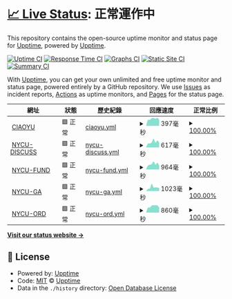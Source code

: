 # [📈 Live Status](https://upptime.github.io/upptime): <!--live status--> **正常運作中**

This repository contains the open-source uptime monitor and status page for [Upptime](https://upptime.js.org), powered by [Upptime](https://github.com/upptime/upptime).

[![Uptime CI](https://github.com/Canboo/upptime/workflows/Uptime%20CI/badge.svg)](https://github.com/Canboo/upptime/actions?query=workflow%3A%22Uptime+CI%22)
[![Response Time CI](https://github.com/Canboo/upptime/workflows/Response%20Time%20CI/badge.svg)](https://github.com/Canboo/upptime/actions?query=workflow%3A%22Response+Time+CI%22)
[![Graphs CI](https://github.com/Canboo/upptime/workflows/Graphs%20CI/badge.svg)](https://github.com/Canboo/upptime/actions?query=workflow%3A%22Graphs+CI%22)
[![Static Site CI](https://github.com/Canboo/upptime/workflows/Static%20Site%20CI/badge.svg)](https://github.com/Canboo/upptime/actions?query=workflow%3A%22Static+Site+CI%22)
[![Summary CI](https://github.com/Canboo/upptime/workflows/Summary%20CI/badge.svg)](https://github.com/Canboo/upptime/actions?query=workflow%3A%22Summary+CI%22)

With [Upptime](https://upptime.js.org), you can get your own unlimited and free uptime monitor and status page, powered entirely by a GitHub repository. We use [Issues](https://github.com/upptime/upptime/issues) as incident reports, [Actions](https://github.com/Canboo/upptime/actions) as uptime monitors, and [Pages](https://upptime.github.io/upptime) for the status page.

<!--start: status pages-->
<!-- This summary is generated by Upptime (https://github.com/upptime/upptime) -->
<!-- Do not edit this manually, your changes will be overwritten -->
<!-- prettier-ignore -->
| 網址 | 狀態 | 歷史紀錄 | 回應速度 | 正常比例 |
| --- | ------ | ------- | ------------- | ------ |
| <img alt="" src="https://www.ciaoyu.com.tw/favicon.ico" height="13"> [CIAOYU](https://www.ciaoyu.com.tw) | 🟩 正常 | [ciaoyu.yml](https://github.com/Canboo/upptime/commits/HEAD/history/ciaoyu.yml) | <details><summary><img alt="回應速度圖像" src="./graphs/ciaoyu/response-time-week.png" height="20"> 397毫秒</summary><br><a href="https://upptime.ciaoyu.com.tw/history/ciaoyu"><img alt="回應速度 359" src="https://img.shields.io/endpoint?url=https%3A%2F%2Fraw.githubusercontent.com%2FCanboo%2Fupptime%2FHEAD%2Fapi%2Fciaoyu%2Fresponse-time.json"></a><br><a href="https://upptime.ciaoyu.com.tw/history/ciaoyu"><img alt="24 小時回應速度 342" src="https://img.shields.io/endpoint?url=https%3A%2F%2Fraw.githubusercontent.com%2FCanboo%2Fupptime%2FHEAD%2Fapi%2Fciaoyu%2Fresponse-time-day.json"></a><br><a href="https://upptime.ciaoyu.com.tw/history/ciaoyu"><img alt="7 天正常運作時間 397" src="https://img.shields.io/endpoint?url=https%3A%2F%2Fraw.githubusercontent.com%2FCanboo%2Fupptime%2FHEAD%2Fapi%2Fciaoyu%2Fresponse-time-week.json"></a><br><a href="https://upptime.ciaoyu.com.tw/history/ciaoyu"><img alt="30天的正常運作時間 416" src="https://img.shields.io/endpoint?url=https%3A%2F%2Fraw.githubusercontent.com%2FCanboo%2Fupptime%2FHEAD%2Fapi%2Fciaoyu%2Fresponse-time-month.json"></a><br><a href="https://upptime.ciaoyu.com.tw/history/ciaoyu"><img alt="1年的正常運作時間 359" src="https://img.shields.io/endpoint?url=https%3A%2F%2Fraw.githubusercontent.com%2FCanboo%2Fupptime%2FHEAD%2Fapi%2Fciaoyu%2Fresponse-time-year.json"></a></details> | <details><summary><a href="https://upptime.ciaoyu.com.tw/history/ciaoyu">100.00%</a></summary><a href="https://upptime.ciaoyu.com.tw/history/ciaoyu"><img alt="正常比例 100.00%" src="https://img.shields.io/endpoint?url=https%3A%2F%2Fraw.githubusercontent.com%2FCanboo%2Fupptime%2FHEAD%2Fapi%2Fciaoyu%2Fuptime.json"></a><br><a href="https://upptime.ciaoyu.com.tw/history/ciaoyu"><img alt="24 小時正常運作時間 100.00%" src="https://img.shields.io/endpoint?url=https%3A%2F%2Fraw.githubusercontent.com%2FCanboo%2Fupptime%2FHEAD%2Fapi%2Fciaoyu%2Fuptime-day.json"></a><br><a href="https://upptime.ciaoyu.com.tw/history/ciaoyu"><img alt="7 天正常運作時間 100.00%" src="https://img.shields.io/endpoint?url=https%3A%2F%2Fraw.githubusercontent.com%2FCanboo%2Fupptime%2FHEAD%2Fapi%2Fciaoyu%2Fuptime-week.json"></a><br><a href="https://upptime.ciaoyu.com.tw/history/ciaoyu"><img alt="30天的正常運作時間 100.00%" src="https://img.shields.io/endpoint?url=https%3A%2F%2Fraw.githubusercontent.com%2FCanboo%2Fupptime%2FHEAD%2Fapi%2Fciaoyu%2Fuptime-month.json"></a><br><a href="https://upptime.ciaoyu.com.tw/history/ciaoyu"><img alt="1年的正常運作時間 100.00%" src="https://img.shields.io/endpoint?url=https%3A%2F%2Fraw.githubusercontent.com%2FCanboo%2Fupptime%2FHEAD%2Fapi%2Fciaoyu%2Fuptime-year.json"></a></details>
| <img alt="" src="https://favicons.githubusercontent.com/discuss.ord.nycu.edu.tw" height="13"> [NYCU-DISCUSS](https://discuss.ord.nycu.edu.tw/login) | 🟩 正常 | [nycu-discuss.yml](https://github.com/Canboo/upptime/commits/HEAD/history/nycu-discuss.yml) | <details><summary><img alt="回應速度圖像" src="./graphs/nycu-discuss/response-time-week.png" height="20"> 617毫秒</summary><br><a href="https://upptime.ciaoyu.com.tw/history/nycu-discuss"><img alt="回應速度 584" src="https://img.shields.io/endpoint?url=https%3A%2F%2Fraw.githubusercontent.com%2FCanboo%2Fupptime%2FHEAD%2Fapi%2Fnycu-discuss%2Fresponse-time.json"></a><br><a href="https://upptime.ciaoyu.com.tw/history/nycu-discuss"><img alt="24 小時回應速度 548" src="https://img.shields.io/endpoint?url=https%3A%2F%2Fraw.githubusercontent.com%2FCanboo%2Fupptime%2FHEAD%2Fapi%2Fnycu-discuss%2Fresponse-time-day.json"></a><br><a href="https://upptime.ciaoyu.com.tw/history/nycu-discuss"><img alt="7 天正常運作時間 617" src="https://img.shields.io/endpoint?url=https%3A%2F%2Fraw.githubusercontent.com%2FCanboo%2Fupptime%2FHEAD%2Fapi%2Fnycu-discuss%2Fresponse-time-week.json"></a><br><a href="https://upptime.ciaoyu.com.tw/history/nycu-discuss"><img alt="30天的正常運作時間 628" src="https://img.shields.io/endpoint?url=https%3A%2F%2Fraw.githubusercontent.com%2FCanboo%2Fupptime%2FHEAD%2Fapi%2Fnycu-discuss%2Fresponse-time-month.json"></a><br><a href="https://upptime.ciaoyu.com.tw/history/nycu-discuss"><img alt="1年的正常運作時間 584" src="https://img.shields.io/endpoint?url=https%3A%2F%2Fraw.githubusercontent.com%2FCanboo%2Fupptime%2FHEAD%2Fapi%2Fnycu-discuss%2Fresponse-time-year.json"></a></details> | <details><summary><a href="https://upptime.ciaoyu.com.tw/history/nycu-discuss">100.00%</a></summary><a href="https://upptime.ciaoyu.com.tw/history/nycu-discuss"><img alt="正常比例 100.00%" src="https://img.shields.io/endpoint?url=https%3A%2F%2Fraw.githubusercontent.com%2FCanboo%2Fupptime%2FHEAD%2Fapi%2Fnycu-discuss%2Fuptime.json"></a><br><a href="https://upptime.ciaoyu.com.tw/history/nycu-discuss"><img alt="24 小時正常運作時間 100.00%" src="https://img.shields.io/endpoint?url=https%3A%2F%2Fraw.githubusercontent.com%2FCanboo%2Fupptime%2FHEAD%2Fapi%2Fnycu-discuss%2Fuptime-day.json"></a><br><a href="https://upptime.ciaoyu.com.tw/history/nycu-discuss"><img alt="7 天正常運作時間 100.00%" src="https://img.shields.io/endpoint?url=https%3A%2F%2Fraw.githubusercontent.com%2FCanboo%2Fupptime%2FHEAD%2Fapi%2Fnycu-discuss%2Fuptime-week.json"></a><br><a href="https://upptime.ciaoyu.com.tw/history/nycu-discuss"><img alt="30天的正常運作時間 100.00%" src="https://img.shields.io/endpoint?url=https%3A%2F%2Fraw.githubusercontent.com%2FCanboo%2Fupptime%2FHEAD%2Fapi%2Fnycu-discuss%2Fuptime-month.json"></a><br><a href="https://upptime.ciaoyu.com.tw/history/nycu-discuss"><img alt="1年的正常運作時間 100.00%" src="https://img.shields.io/endpoint?url=https%3A%2F%2Fraw.githubusercontent.com%2FCanboo%2Fupptime%2FHEAD%2Fapi%2Fnycu-discuss%2Fuptime-year.json"></a></details>
| <img alt="" src="https://favicons.githubusercontent.com/fund.nycu.edu.tw" height="13"> [NYCU-FUND](https://fund.nycu.edu.tw) | 🟩 正常 | [nycu-fund.yml](https://github.com/Canboo/upptime/commits/HEAD/history/nycu-fund.yml) | <details><summary><img alt="回應速度圖像" src="./graphs/nycu-fund/response-time-week.png" height="20"> 964毫秒</summary><br><a href="https://upptime.ciaoyu.com.tw/history/nycu-fund"><img alt="回應速度 901" src="https://img.shields.io/endpoint?url=https%3A%2F%2Fraw.githubusercontent.com%2FCanboo%2Fupptime%2FHEAD%2Fapi%2Fnycu-fund%2Fresponse-time.json"></a><br><a href="https://upptime.ciaoyu.com.tw/history/nycu-fund"><img alt="24 小時回應速度 683" src="https://img.shields.io/endpoint?url=https%3A%2F%2Fraw.githubusercontent.com%2FCanboo%2Fupptime%2FHEAD%2Fapi%2Fnycu-fund%2Fresponse-time-day.json"></a><br><a href="https://upptime.ciaoyu.com.tw/history/nycu-fund"><img alt="7 天正常運作時間 964" src="https://img.shields.io/endpoint?url=https%3A%2F%2Fraw.githubusercontent.com%2FCanboo%2Fupptime%2FHEAD%2Fapi%2Fnycu-fund%2Fresponse-time-week.json"></a><br><a href="https://upptime.ciaoyu.com.tw/history/nycu-fund"><img alt="30天的正常運作時間 880" src="https://img.shields.io/endpoint?url=https%3A%2F%2Fraw.githubusercontent.com%2FCanboo%2Fupptime%2FHEAD%2Fapi%2Fnycu-fund%2Fresponse-time-month.json"></a><br><a href="https://upptime.ciaoyu.com.tw/history/nycu-fund"><img alt="1年的正常運作時間 901" src="https://img.shields.io/endpoint?url=https%3A%2F%2Fraw.githubusercontent.com%2FCanboo%2Fupptime%2FHEAD%2Fapi%2Fnycu-fund%2Fresponse-time-year.json"></a></details> | <details><summary><a href="https://upptime.ciaoyu.com.tw/history/nycu-fund">100.00%</a></summary><a href="https://upptime.ciaoyu.com.tw/history/nycu-fund"><img alt="正常比例 100.00%" src="https://img.shields.io/endpoint?url=https%3A%2F%2Fraw.githubusercontent.com%2FCanboo%2Fupptime%2FHEAD%2Fapi%2Fnycu-fund%2Fuptime.json"></a><br><a href="https://upptime.ciaoyu.com.tw/history/nycu-fund"><img alt="24 小時正常運作時間 100.00%" src="https://img.shields.io/endpoint?url=https%3A%2F%2Fraw.githubusercontent.com%2FCanboo%2Fupptime%2FHEAD%2Fapi%2Fnycu-fund%2Fuptime-day.json"></a><br><a href="https://upptime.ciaoyu.com.tw/history/nycu-fund"><img alt="7 天正常運作時間 100.00%" src="https://img.shields.io/endpoint?url=https%3A%2F%2Fraw.githubusercontent.com%2FCanboo%2Fupptime%2FHEAD%2Fapi%2Fnycu-fund%2Fuptime-week.json"></a><br><a href="https://upptime.ciaoyu.com.tw/history/nycu-fund"><img alt="30天的正常運作時間 100.00%" src="https://img.shields.io/endpoint?url=https%3A%2F%2Fraw.githubusercontent.com%2FCanboo%2Fupptime%2FHEAD%2Fapi%2Fnycu-fund%2Fuptime-month.json"></a><br><a href="https://upptime.ciaoyu.com.tw/history/nycu-fund"><img alt="1年的正常運作時間 100.00%" src="https://img.shields.io/endpoint?url=https%3A%2F%2Fraw.githubusercontent.com%2FCanboo%2Fupptime%2FHEAD%2Fapi%2Fnycu-fund%2Fuptime-year.json"></a></details>
| <img alt="" src="https://favicons.githubusercontent.com/ga.nycu.edu.tw" height="13"> [NYCU-GA](https://ga.nycu.edu.tw) | 🟩 正常 | [nycu-ga.yml](https://github.com/Canboo/upptime/commits/HEAD/history/nycu-ga.yml) | <details><summary><img alt="回應速度圖像" src="./graphs/nycu-ga/response-time-week.png" height="20"> 1023毫秒</summary><br><a href="https://upptime.ciaoyu.com.tw/history/nycu-ga"><img alt="回應速度 836" src="https://img.shields.io/endpoint?url=https%3A%2F%2Fraw.githubusercontent.com%2FCanboo%2Fupptime%2FHEAD%2Fapi%2Fnycu-ga%2Fresponse-time.json"></a><br><a href="https://upptime.ciaoyu.com.tw/history/nycu-ga"><img alt="24 小時回應速度 864" src="https://img.shields.io/endpoint?url=https%3A%2F%2Fraw.githubusercontent.com%2FCanboo%2Fupptime%2FHEAD%2Fapi%2Fnycu-ga%2Fresponse-time-day.json"></a><br><a href="https://upptime.ciaoyu.com.tw/history/nycu-ga"><img alt="7 天正常運作時間 1023" src="https://img.shields.io/endpoint?url=https%3A%2F%2Fraw.githubusercontent.com%2FCanboo%2Fupptime%2FHEAD%2Fapi%2Fnycu-ga%2Fresponse-time-week.json"></a><br><a href="https://upptime.ciaoyu.com.tw/history/nycu-ga"><img alt="30天的正常運作時間 894" src="https://img.shields.io/endpoint?url=https%3A%2F%2Fraw.githubusercontent.com%2FCanboo%2Fupptime%2FHEAD%2Fapi%2Fnycu-ga%2Fresponse-time-month.json"></a><br><a href="https://upptime.ciaoyu.com.tw/history/nycu-ga"><img alt="1年的正常運作時間 836" src="https://img.shields.io/endpoint?url=https%3A%2F%2Fraw.githubusercontent.com%2FCanboo%2Fupptime%2FHEAD%2Fapi%2Fnycu-ga%2Fresponse-time-year.json"></a></details> | <details><summary><a href="https://upptime.ciaoyu.com.tw/history/nycu-ga">100.00%</a></summary><a href="https://upptime.ciaoyu.com.tw/history/nycu-ga"><img alt="正常比例 100.00%" src="https://img.shields.io/endpoint?url=https%3A%2F%2Fraw.githubusercontent.com%2FCanboo%2Fupptime%2FHEAD%2Fapi%2Fnycu-ga%2Fuptime.json"></a><br><a href="https://upptime.ciaoyu.com.tw/history/nycu-ga"><img alt="24 小時正常運作時間 100.00%" src="https://img.shields.io/endpoint?url=https%3A%2F%2Fraw.githubusercontent.com%2FCanboo%2Fupptime%2FHEAD%2Fapi%2Fnycu-ga%2Fuptime-day.json"></a><br><a href="https://upptime.ciaoyu.com.tw/history/nycu-ga"><img alt="7 天正常運作時間 100.00%" src="https://img.shields.io/endpoint?url=https%3A%2F%2Fraw.githubusercontent.com%2FCanboo%2Fupptime%2FHEAD%2Fapi%2Fnycu-ga%2Fuptime-week.json"></a><br><a href="https://upptime.ciaoyu.com.tw/history/nycu-ga"><img alt="30天的正常運作時間 100.00%" src="https://img.shields.io/endpoint?url=https%3A%2F%2Fraw.githubusercontent.com%2FCanboo%2Fupptime%2FHEAD%2Fapi%2Fnycu-ga%2Fuptime-month.json"></a><br><a href="https://upptime.ciaoyu.com.tw/history/nycu-ga"><img alt="1年的正常運作時間 100.00%" src="https://img.shields.io/endpoint?url=https%3A%2F%2Fraw.githubusercontent.com%2FCanboo%2Fupptime%2FHEAD%2Fapi%2Fnycu-ga%2Fuptime-year.json"></a></details>
| <img alt="" src="https://favicons.githubusercontent.com/ord.nycu.edu.tw" height="13"> [NYCU-ORD](https://ord.nycu.edu.tw) | 🟩 正常 | [nycu-ord.yml](https://github.com/Canboo/upptime/commits/HEAD/history/nycu-ord.yml) | <details><summary><img alt="回應速度圖像" src="./graphs/nycu-ord/response-time-week.png" height="20"> 860毫秒</summary><br><a href="https://upptime.ciaoyu.com.tw/history/nycu-ord"><img alt="回應速度 772" src="https://img.shields.io/endpoint?url=https%3A%2F%2Fraw.githubusercontent.com%2FCanboo%2Fupptime%2FHEAD%2Fapi%2Fnycu-ord%2Fresponse-time.json"></a><br><a href="https://upptime.ciaoyu.com.tw/history/nycu-ord"><img alt="24 小時回應速度 683" src="https://img.shields.io/endpoint?url=https%3A%2F%2Fraw.githubusercontent.com%2FCanboo%2Fupptime%2FHEAD%2Fapi%2Fnycu-ord%2Fresponse-time-day.json"></a><br><a href="https://upptime.ciaoyu.com.tw/history/nycu-ord"><img alt="7 天正常運作時間 860" src="https://img.shields.io/endpoint?url=https%3A%2F%2Fraw.githubusercontent.com%2FCanboo%2Fupptime%2FHEAD%2Fapi%2Fnycu-ord%2Fresponse-time-week.json"></a><br><a href="https://upptime.ciaoyu.com.tw/history/nycu-ord"><img alt="30天的正常運作時間 793" src="https://img.shields.io/endpoint?url=https%3A%2F%2Fraw.githubusercontent.com%2FCanboo%2Fupptime%2FHEAD%2Fapi%2Fnycu-ord%2Fresponse-time-month.json"></a><br><a href="https://upptime.ciaoyu.com.tw/history/nycu-ord"><img alt="1年的正常運作時間 772" src="https://img.shields.io/endpoint?url=https%3A%2F%2Fraw.githubusercontent.com%2FCanboo%2Fupptime%2FHEAD%2Fapi%2Fnycu-ord%2Fresponse-time-year.json"></a></details> | <details><summary><a href="https://upptime.ciaoyu.com.tw/history/nycu-ord">100.00%</a></summary><a href="https://upptime.ciaoyu.com.tw/history/nycu-ord"><img alt="正常比例 100.00%" src="https://img.shields.io/endpoint?url=https%3A%2F%2Fraw.githubusercontent.com%2FCanboo%2Fupptime%2FHEAD%2Fapi%2Fnycu-ord%2Fuptime.json"></a><br><a href="https://upptime.ciaoyu.com.tw/history/nycu-ord"><img alt="24 小時正常運作時間 100.00%" src="https://img.shields.io/endpoint?url=https%3A%2F%2Fraw.githubusercontent.com%2FCanboo%2Fupptime%2FHEAD%2Fapi%2Fnycu-ord%2Fuptime-day.json"></a><br><a href="https://upptime.ciaoyu.com.tw/history/nycu-ord"><img alt="7 天正常運作時間 100.00%" src="https://img.shields.io/endpoint?url=https%3A%2F%2Fraw.githubusercontent.com%2FCanboo%2Fupptime%2FHEAD%2Fapi%2Fnycu-ord%2Fuptime-week.json"></a><br><a href="https://upptime.ciaoyu.com.tw/history/nycu-ord"><img alt="30天的正常運作時間 100.00%" src="https://img.shields.io/endpoint?url=https%3A%2F%2Fraw.githubusercontent.com%2FCanboo%2Fupptime%2FHEAD%2Fapi%2Fnycu-ord%2Fuptime-month.json"></a><br><a href="https://upptime.ciaoyu.com.tw/history/nycu-ord"><img alt="1年的正常運作時間 100.00%" src="https://img.shields.io/endpoint?url=https%3A%2F%2Fraw.githubusercontent.com%2FCanboo%2Fupptime%2FHEAD%2Fapi%2Fnycu-ord%2Fuptime-year.json"></a></details>

<!--end: status pages-->

[**Visit our status website →**](https://upptime.github.io/upptime)

## 📄 License

- Powered by: [Upptime](https://github.com/upptime/upptime)
- Code: [MIT](./LICENSE) © [Upptime](https://upptime.js.org)
- Data in the `./history` directory: [Open Database License](https://opendatacommons.org/licenses/odbl/1-0/)
